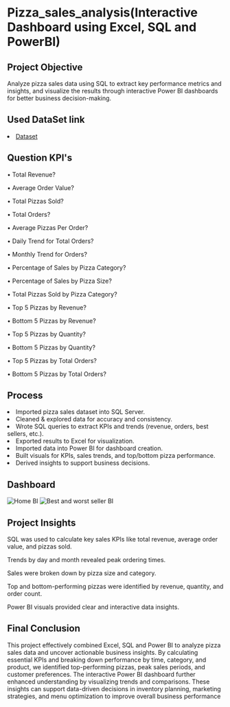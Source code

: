 # Pizza_sales_analysis(Interactive Dashboard using Excel, SQL and PowerBI)
## Project Objective
Analyze pizza sales data using SQL to extract key performance metrics and insights, and visualize the results through interactive Power BI dashboards for better business decision-making.
## Used DataSet link
<li>
<a href="https://drive.google.com/file/d/1Qm4CRgCWth0yPqv7fyl1BunoYVBAmoph/view?usp=drive_link">Dataset</a>
</li>

## Question KPI's
•	Total Revenue?

•	Average Order Value?

•	Total Pizzas Sold?

•	Total Orders?

•	Average Pizzas Per Order?

•	Daily Trend for Total Orders?

•	Monthly Trend for Orders?

•	Percentage of Sales by Pizza Category?

•	Percentage of Sales by Pizza Size?

•	Total Pizzas Sold by Pizza Category?

•	Top 5 Pizzas by Revenue?

•	Bottom 5 Pizzas by Revenue?

•	Top 5 Pizzas by Quantity?

•	Bottom 5 Pizzas by Quantity?

•	Top 5 Pizzas by Total Orders?

•	Bottom 5 Pizzas by Total Orders?

## Process
<li> Imported pizza sales dataset into SQL Server.</li>

<li>Cleaned & explored data for accuracy and consistency.</li>

<li>Wrote SQL queries to extract KPIs and trends (revenue, orders, best sellers, etc.).</li>

<li>Exported results to Excel for visualization.</li>

<li>Imported data into Power BI for dashboard creation.</li>

<li>Built visuals for KPIs, sales trends, and top/bottom pizza performance.</li>

<li>Derived insights to support business decisions.</li>

## Dashboard
![Home BI](https://github.com/user-attachments/assets/e383147d-ff78-4ee1-a8e9-acf597f841e5)
![Best and worst seller BI](https://github.com/user-attachments/assets/2fd1414e-6710-4e4a-a99d-6dbe2cbcc524)











## Project Insights

SQL was used to calculate key sales KPIs like total revenue, average order value, and pizzas sold.

Trends by day and month revealed peak ordering times.

Sales were broken down by pizza size and category.

Top and bottom-performing pizzas were identified by revenue, quantity, and order count.

Power BI visuals provided clear and interactive data insights.

## Final Conclusion 
This project effectively combined Excel, SQL and Power BI to analyze pizza sales data and uncover actionable business insights. By calculating essential KPIs and breaking down performance by time, category, and product, we identified top-performing pizzas, peak sales periods, and customer preferences. The interactive Power BI dashboard further enhanced understanding by visualizing trends and comparisons. These insights can support data-driven decisions in inventory planning, marketing strategies, and menu optimization to improve overall business performance

